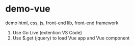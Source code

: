 # demo-vue
demo html, css, js, front-end lib, front-end framework
1. Use Go Live (extention VS Code)
2. Use $.get (jquery) to load Vue app and Vue component
